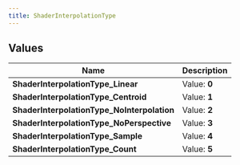 ```yaml
---
title: ShaderInterpolationType
---
```


## Values
| Name | Description |
| ---- | ----------- |
| **ShaderInterpolationType_Linear** | Value: **0** |
| **ShaderInterpolationType_Centroid** | Value: **1** |
| **ShaderInterpolationType_NoInterpolation** | Value: **2** |
| **ShaderInterpolationType_NoPerspective** | Value: **3** |
| **ShaderInterpolationType_Sample** | Value: **4** |
| **ShaderInterpolationType_Count** | Value: **5** |

